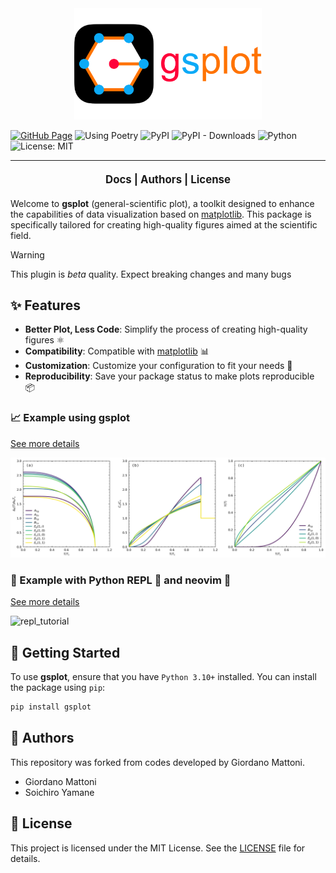 <div align="center">
  <img src="docs/_static/logo/logo_title_gsplot.png" alt="logo_gsplot" width="300">
</div>

[![GitHub Page](https://github.com/SoichiroYamane/gsplot/actions/workflows/gh-pages-sphinx.yml/badge.svg)](https://github.com/SoichiroYamane/gsplot/actions/workflows/gh-pages-sphinx.yml)
![Using Poetry](https://img.shields.io/badge/Using-Poetry-blue)
![PyPI](https://img.shields.io/pypi/v/gsplot)
![PyPI - Downloads](https://img.shields.io/pypi/dm/gsplot)
![Python](https://img.shields.io/badge/python-3.10%2B-blue)
![License: MIT](https://img.shields.io/badge/License-MIT-green)

----------------

<p align="center" style="font-weight: bold; font-size: 1.2em; margin: 20px 0;">
  <a href="https://soichiroyamane.github.io/gsplot/stable" style="text-decoration: none;">Docs</a> |
  <a href="#authors" style="text-decoration: none;">Authors</a> |
  <a href="#license" style="text-decoration: none;">License</a>
</p>

Welcome to **gsplot** (general-scientific plot), a toolkit designed to enhance the capabilities of data visualization based on [matplotlib](https://matplotlib.org). This package is specifically tailored for creating high-quality figures aimed at the scientific field.

> [!WARNING]
> This plugin is _beta_ quality. Expect breaking changes and many bugs

## ✨ Features

- **Better Plot, Less Code**: Simplify the process of creating high-quality figures ⚛️
- **Compatibility**: Compatible with [matplotlib](https://matplotlib.org) 📊
- **Customization**: Customize your configuration to fit your needs 🎨
- **Reproducibility**: Save your package status to make plots reproducible 📦

### 📈 Example using gsplot

[See more details](https://soichiroyamane.github.io/gsplot/guides/stable/demo/4_paper_plot.html)

![example](docs/_static/tutorial/SC_cal.png)

### 🌃 Example with Python REPL 🐍 and neovim 🌟

[See more details](https://soichiroyamane.github.io/gsplot/stable/guides/demo/13_REPL.html)

![repl_tutorial](./docs/_static/tutorial/repl_tutorial_sp.gif)

## 🚀 Getting Started

To use **gsplot**, ensure that you have `Python 3.10+` installed. You can install the package using `pip`:

```bash
pip install gsplot
```

## 👥 Authors

This repository was forked from codes developed by Giordano Mattoni.

- Giordano Mattoni
- Soichiro Yamane

## 📜 License

This project is licensed under the MIT License. See the [LICENSE](./LICENSE) file for details.
